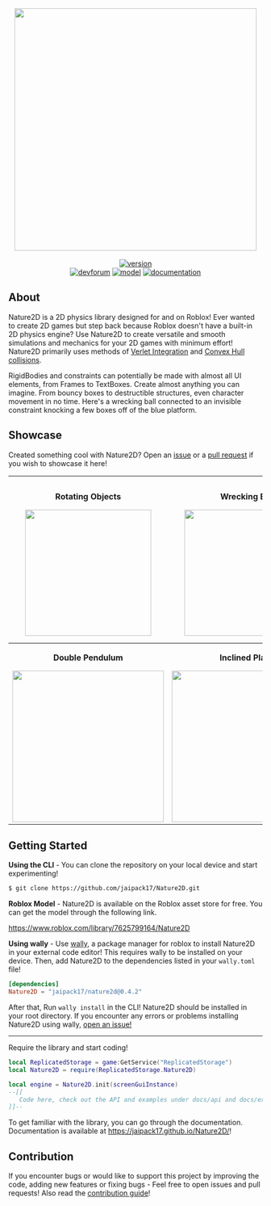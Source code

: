<div align="center">
    <img src="https://doy2mn9upadnk.cloudfront.net/uploads/default/original/4X/e/7/0/e709b34f89add2336a7d74faee3b2a839a9391b0.png" width="480" /><br/><br/>
    <a href="https://devforum.roblox.com/t/physics-library-nature2d-bring-ui-elements-to-life/1510935/46"><img alt="version" src="https://img.shields.io/badge/v0.4.2--beta-version-%231FD67F"></img></a>
    <br/>
    <a href="https://devforum.roblox.com/t/physics-library-nature2d-bring-ui-elements-to-life/1510935/"><img alt="devforum" src="https://img.shields.io/badge/topic-devforum-white"></img></a>
    <a href="https://www.roblox.com/library/7625799164/Nature2D"><img alt="model" src="https://img.shields.io/badge/asset-roblox-white"></img></a>
    <a href="https://jaipack17.github.io/Nature2D/"><img alt="documentation" src="https://img.shields.io/badge/docs-website-white"></img></a>
</div>

## About

Nature2D is a 2D physics library designed for and on Roblox! Ever wanted to create 2D games but step back because Roblox doesn't have a built-in 2D physics engine? Use Nature2D to create versatile and smooth simulations and mechanics for your 2D games with minimum effort! Nature2D primarily uses methods of [Verlet Integration](https://en.wikipedia.org/wiki/Verlet_integration) and [Convex Hull collisions](https://en.wikipedia.org/wiki/Hyperplane_separation_theorem).

RigidBodies and constraints can potentially be made with almost all UI elements, from Frames to TextBoxes. Create almost anything you can imagine. From bouncy boxes to destructible structures, even character movement in no time. Here's a wrecking ball connected to an invisible constraint knocking a few boxes off of the blue platform.

## Showcase

Created something cool with Nature2D? Open an [issue](https://github.com/jaipack17/Nature2D/issues) or a [pull request](https://github.com/jaipack17/Nature2D/pulls) if you wish to showcase it here!

| <p>Rotating Objects</p> <img width="250px" src="https://github.com/jaipack17/Nature2D/blob/master/assets/spin.gif?raw=true"> | <p>Wrecking Ball</p> <img width="250px" src="https://doy2mn9upadnk.cloudfront.net/uploads/default/original/4X/c/9/d/c9d0129948912361012047ff2c507e42bd032dd1.gif"> | <p>Constraints</p> <img width="250px" src="https://github.com/jaipack17/Nature2D/blob/master/assets/constraints.gif?raw=true"> | <p>Smooth Collisions</p> <img width="270px" src="https://user-images.githubusercontent.com/74130881/142762580-b0bbba61-1a03-4d40-932c-f46344b78815.gif"> |
|-|-|-|-|
| <p align="center"><b>Double Pendulum</b></p> <img width="300px" src="https://user-images.githubusercontent.com/74130881/142763125-4c833456-013e-4eb4-9866-36f2eaa82db6.gif"> | <p align="center"><b>Inclined Plane</b></p> <img width="300px" src="https://user-images.githubusercontent.com/74130881/142762715-f17f53ae-a2c8-4ed0-b32e-cad0b72c63b8.gif"> | <p align="center"><b>Slingshot</b></p> <img width="300px" src="https://user-images.githubusercontent.com/74130881/142762938-699dea39-9c9f-417f-9b00-ed512ae1ccb7.gif"> | <p align="center"><b>Box Stack</b></p> <img width="300px" src="https://user-images.githubusercontent.com/74130881/142763023-1d5b6b1e-b93f-4026-806a-c9449b679b93.gif"> |

## Getting Started

**Using the CLI** - You can clone the repository on your local device and start experimenting!
```bash
$ git clone https://github.com/jaipack17/Nature2D.git
```
**Roblox Model** - Nature2D is available on the Roblox asset store for free. You can get the model through the following link.<br/>

https://www.roblox.com/library/7625799164/Nature2D

**Using wally** - Use [wally](https://github.com/UpliftGames/wally), a package manager for roblox to install Nature2D in your external code editor! This requires wally to be installed on your device. Then, add Nature2D to the dependencies listed in your `wally.toml` file!<br/>
```toml
[dependencies]
Nature2D = "jaipack17/nature2d@0.4.2"
```
After that, Run `wally install` in the CLI! Nature2D should be installed in your root directory. If you encounter any errors or problems installing Nature2D using wally, [open an issue!](https://github.com/jaipack17/Nature2D/issues)

<hr/>

Require the library and start coding!

```lua
local ReplicatedStorage = game:GetService("ReplicatedStorage")
local Nature2D = require(ReplicatedStorage.Nature2D)

local engine = Nature2D.init(screenGuiInstance)
--[[
   Code here, check out the API and examples under docs/api and docs/examples!
]]--
```
To get familiar with the library, you can go through the documentation. Documentation is available at https://jaipack17.github.io/Nature2D/!

## Contribution

If you encounter bugs or would like to support this project by improving the code, adding new features or fixing bugs - Feel free to open issues and pull requests! Also read the [contribution guide](https://github.com/jaipack17/Nature2D/blob/master/CONTRIBUTING.md)!
